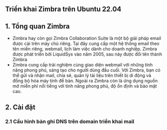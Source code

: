 ## Triển khai Zimbra trên Ubuntu 22.04

## 1. Tổng quan Zimbra 
- Zimbra hay còn gọi Zimbra Collaboration Suite là một bộ giải pháp email được cài trên máy chủ riêng. Tại đây cung cấp một hệ thống email theo tên miền riêng, webmail, lịch làm việc dành cho doanh nghiệp. Zimbra được phát triển bởi LiquidSys vào năm 2005, sau này được đổi tên thành Zimbra
- Zimbra cung cấp trải nghiệm cùng giao diện webmail với những tính năng phong phú, sáng tạo cho người dùng đầu cuối. Với Zimbra, bạn có thể gửi và nhận mail, chia sẻ, quản lý tài liệu trên thiết bị di động và đồng bộ hóa máy tính để bàn. Ngoài ra Zimbra còn là ứng dụng nguồn mở miễn phí nổi tiếng với tính năng phong phú, độ ổn định và bảo mật cao.
## 2. Cài đặt
### 2.1 Cấu hình bản ghi DNS trên domain triển khai mail 
